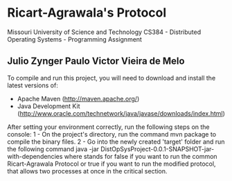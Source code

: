 Ricart-Agrawala's Protocol
======================
Missouri University of Science and Technology
CS384 - Distributed Operating Systems - Programming Assignment

Julio Zynger
Paulo Victor Vieira de Melo
-------------------------------------

To compile and run this project, you will need to download and install the latest versions of:
 - Apache Maven (http://maven.apache.org/)
 - Java Development Kit (http://www.oracle.com/technetwork/java/javase/downloads/index.html)

After setting your environment correctly, run the following steps on the console:
1 - On the project's directory, run the command
    mvn package
    to compile the binary files.
2 - Go into the newly created 'target' folder and run the following command
    java -jar DistOpSysProject-0.0.1-SNAPSHOT-jar-with-dependencies <protocolparameter>
    where <protocolparameter> stands for false if you want to run the common Ricart-Agrawala Protocol or true if you want to run the modified protocol, that allows two processes at once in the critical section.

